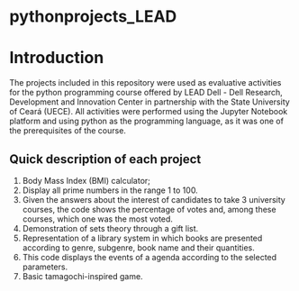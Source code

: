 # pythonprojects_LEAD

# Introduction

The projects included in this repository were used as evaluative activities for the python programming course offered by LEAD Dell - Dell Research, Development and Innovation Center in partnership with the State University of Ceará (UECE).
All activities were performed using the Jupyter Notebook platform and using python as the programming language, as it was one of the prerequisites of the course.

## Quick description of each project

1. Body Mass Index (BMI) calculator;
2. Display all prime numbers in the range 1 to 100.
3. Given the answers about the interest of candidates to take 3 university courses, the code shows the percentage of votes and, among these courses, which one was the most voted.
4. Demonstration of sets theory through a gift list.
5. Representation of a library system in which books are presented according to genre, subgenre, book name and their quantities.
6. This code displays the events of a agenda according to the selected parameters.
7. Basic tamagochi-inspired game.

